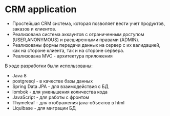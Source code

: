 # CRM application

* Простейшая CRM система, которая позволяет вести учет продуктов, заказов 
и клиентов.
* Реализована система аккаунтов с ограниченным доступом (USER,ANONYMOUS) 
и расширенными правами (ADMIN).
* Реализованы формы передачи данных на сервер с их валидацией, 
  как на стороне клиента, так и на стороне сервера.
* Реализована MVC - архитектура приложения  

В ходе разработки были использованы:
* Java 8
* postgresql - в качестве базы данных
* Spring Data JPA - для взаимодействия с БД
* lombok - для уменьшения количества кода
* JavaScript - для работы с фронтом
* Thymeleaf - для отображения java-объектов в html  
* Liquibase - для миграции БД